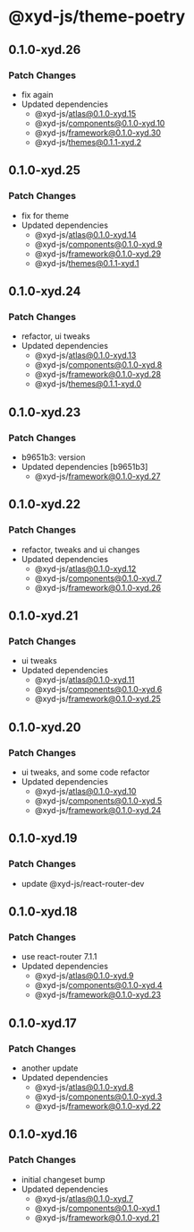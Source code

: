 # @xyd-js/theme-poetry

## 0.1.0-xyd.26

### Patch Changes

- fix again
- Updated dependencies
  - @xyd-js/atlas@0.1.0-xyd.15
  - @xyd-js/components@0.1.0-xyd.10
  - @xyd-js/framework@0.1.0-xyd.30
  - @xyd-js/themes@0.1.1-xyd.2

## 0.1.0-xyd.25

### Patch Changes

- fix for theme
- Updated dependencies
  - @xyd-js/atlas@0.1.0-xyd.14
  - @xyd-js/components@0.1.0-xyd.9
  - @xyd-js/framework@0.1.0-xyd.29
  - @xyd-js/themes@0.1.1-xyd.1

## 0.1.0-xyd.24

### Patch Changes

- refactor, ui tweaks
- Updated dependencies
  - @xyd-js/atlas@0.1.0-xyd.13
  - @xyd-js/components@0.1.0-xyd.8
  - @xyd-js/framework@0.1.0-xyd.28
  - @xyd-js/themes@0.1.1-xyd.0

## 0.1.0-xyd.23

### Patch Changes

- b9651b3: version
- Updated dependencies [b9651b3]
  - @xyd-js/framework@0.1.0-xyd.27

## 0.1.0-xyd.22

### Patch Changes

- refactor, tweaks and ui changes
- Updated dependencies
  - @xyd-js/atlas@0.1.0-xyd.12
  - @xyd-js/components@0.1.0-xyd.7
  - @xyd-js/framework@0.1.0-xyd.26

## 0.1.0-xyd.21

### Patch Changes

- ui tweaks
- Updated dependencies
  - @xyd-js/atlas@0.1.0-xyd.11
  - @xyd-js/components@0.1.0-xyd.6
  - @xyd-js/framework@0.1.0-xyd.25

## 0.1.0-xyd.20

### Patch Changes

- ui tweaks, and some code refactor
- Updated dependencies
  - @xyd-js/atlas@0.1.0-xyd.10
  - @xyd-js/components@0.1.0-xyd.5
  - @xyd-js/framework@0.1.0-xyd.24

## 0.1.0-xyd.19

### Patch Changes

- update @xyd-js/react-router-dev

## 0.1.0-xyd.18

### Patch Changes

- use react-router 7.1.1
- Updated dependencies
  - @xyd-js/atlas@0.1.0-xyd.9
  - @xyd-js/components@0.1.0-xyd.4
  - @xyd-js/framework@0.1.0-xyd.23

## 0.1.0-xyd.17

### Patch Changes

- another update
- Updated dependencies
  - @xyd-js/atlas@0.1.0-xyd.8
  - @xyd-js/components@0.1.0-xyd.3
  - @xyd-js/framework@0.1.0-xyd.22

## 0.1.0-xyd.16

### Patch Changes

- initial changeset bump
- Updated dependencies
  - @xyd-js/atlas@0.1.0-xyd.7
  - @xyd-js/components@0.1.0-xyd.1
  - @xyd-js/framework@0.1.0-xyd.21
